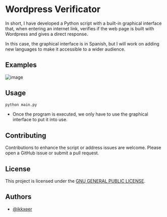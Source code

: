 # Wordpress Verificator
In short, I have developed a Python script with a built-in graphical interface that, when entering an internet link, verifies if the web page is built with Wordpress and gives a direct response.

In this case, the graphical interface is in Spanish, but I will work on adding new languages ​​to make it accessible to a wider audience.

## Examples  
![image](https://github.com/ikkxeer/Wordpress-Verificator/assets/137718457/7bbdcd13-0058-47fa-9dbc-7d0802619daf)

## Usage
```python
python main.py
```
- Once the program is executed, we only have to use the graphical interface to put it into use.



## Contributing
Contributions to enhance the script or address issues are welcome. Please open a GitHub issue or submit a pull request.

## License
This project is licensed under the [GNU GENERAL PUBLIC LICENSE](LICENSE).

## Authors
- [@ikkxeer](https://github.com/ikkxeer)
